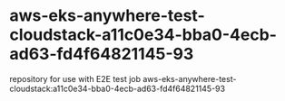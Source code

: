 # aws-eks-anywhere-test-cloudstack-a11c0e34-bba0-4ecb-ad63-fd4f64821145-93
repository for use with E2E test job aws-eks-anywhere-test-cloudstack:a11c0e34-bba0-4ecb-ad63-fd4f64821145-93
